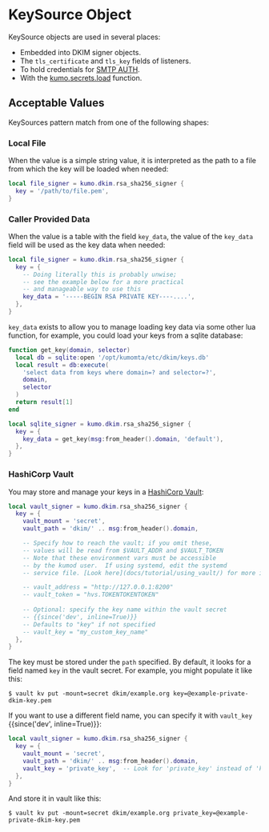 # KeySource Object

KeySource objects are used in several places:

* Embedded into DKIM signer objects.
* The `tls_certificate` and `tls_key` fields of listeners.
* To hold credentials for [SMTP AUTH](./kumo/make_egress_path/smtp_auth_plain_password.md).
* With the [kumo.secrets.load](kumo.secrets/load.md) function.

## Acceptable Values

KeySources pattern match from one of the following shapes:

### Local File

When the value is a simple string value, it is interpreted as
the path to a file from which the key will be loaded when needed:

```lua
local file_signer = kumo.dkim.rsa_sha256_signer {
  key = '/path/to/file.pem',
}
```

### Caller Provided Data

When the value is a table with the field `key_data`,
the value of the `key_data` field will be used as the key
data when needed:

```lua
local file_signer = kumo.dkim.rsa_sha256_signer {
  key = {
    -- Doing literally this is probably unwise;
    -- see the example below for a more practical
    -- and manageable way to use this
    key_data = '-----BEGIN RSA PRIVATE KEY----....',
  },
}
```

`key_data` exists to allow you to manage loading key data
via some other lua function, for example, you could load
your keys from a sqlite database:

```lua
function get_key(domain, selector)
  local db = sqlite:open '/opt/kumomta/etc/dkim/keys.db'
  local result = db:execute(
    'select data from keys where domain=? and selector=?',
    domain,
    selector
  )
  return result[1]
end

local sqlite_signer = kumo.dkim.rsa_sha256_signer {
  key = {
    key_data = get_key(msg:from_header().domain, 'default'),
  },
}
```

### HashiCorp Vault

You may store and manage your keys in a [HashiCorp
Vault](https://www.hashicorp.com/products/vault):

```lua
local vault_signer = kumo.dkim.rsa_sha256_signer {
  key = {
    vault_mount = 'secret',
    vault_path = 'dkim/' .. msg:from_header().domain,

    -- Specify how to reach the vault; if you omit these,
    -- values will be read from $VAULT_ADDR and $VAULT_TOKEN
    -- Note that these environment vars must be accessible
    -- by the kumod user.  If using systemd, edit the systemd
    -- service file. [Look here](docs/tutorial/using_vault/) for more information

    -- vault_address = "http://127.0.0.1:8200"
    -- vault_token = "hvs.TOKENTOKENTOKEN"
    
    -- Optional: specify the key name within the vault secret
    -- {{since('dev', inline=True)}}
    -- Defaults to "key" if not specified
    -- vault_key = "my_custom_key_name"
  },
}
```

The key must be stored under the `path` specified. By default, it looks for a field named `key` in the vault secret.
For example, you might populate it like this:

```console
$ vault kv put -mount=secret dkim/example.org key=@example-private-dkim-key.pem
```

If you want to use a different field name, you can specify it with `vault_key` {{since('dev', inline=True)}}:

```lua
local vault_signer = kumo.dkim.rsa_sha256_signer {
  key = {
    vault_mount = 'secret',
    vault_path = 'dkim/' .. msg:from_header().domain,
    vault_key = 'private_key',  -- Look for 'private_key' instead of 'key'
  },
}
```

And store it in vault like this:

```console
$ vault kv put -mount=secret dkim/example.org private_key=@example-private-dkim-key.pem
```
